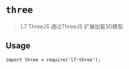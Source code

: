 # `three`

> L7 ThreeJS
> 通过ThreeJS 扩展加载3D模型

## Usage

```
import three = require('l7-three');

```
